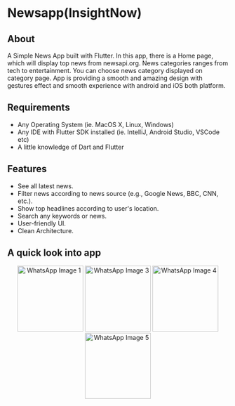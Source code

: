 # Newsapp(InsightNow)

## About
A Simple News App built with Flutter. In this app, there is a Home page, which will display top news from newsapi.org. News categories ranges from tech to entertainment. You can choose news category displayed on category page. App is providing a smooth and amazing design with gestures effect and smooth experience with android and iOS both platform.

## Requirements
- Any Operating System (ie. MacOS X, Linux, Windows)
- Any IDE with Flutter SDK installed (ie. IntelliJ, Android Studio, VSCode etc)
- A little knowledge of Dart and Flutter


## Features

- See all latest news.
- Filter news according to news source (e.g., Google News, BBC, CNN, etc.).
- Show top headlines according to user's location.
- Search any keywords or news.
- User-friendly UI.
- Clean Architecture.


## A quick look into app

<p align="center">
  <img src="https://github.com/KanikaPunia119/InsightNow/assets/121135219/8911cb38-7048-4b7c-906f-9a44a2076108" alt="WhatsApp Image 1" width="150">
  <img src="https://github.com/KanikaPunia119/InsightNow/assets/121135219/8daea0fa-dbba-40da-a229-354032c8785f" alt="WhatsApp Image 3" width="150">
  <img src="https://github.com/KanikaPunia119/InsightNow/assets/121135219/f73cd34b-eeb6-4a28-b57c-c59b79967f18" alt="WhatsApp Image 4" width="150">
  <img src="https://github.com/KanikaPunia119/InsightNow/assets/121135219/93856554-84df-44ea-8d0d-8d95311794b6" alt="WhatsApp Image 5" width="150">
</p>



